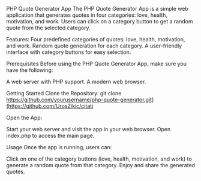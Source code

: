 PHP Quote Generator App
The PHP Quote Generator App is a simple web application that generates quotes in four categories: love, health, motivation, and work. Users can click on a category button to get a random quote from the selected category.


Features:
Four predefined categories of quotes: love, health, motivation, and work.
Random quote generation for each category.
A user-friendly interface with category buttons for easy selection.

Prerequisites
Before using the PHP Quote Generator App, make sure you have the following:

A web server with PHP support.
A modern web browser.


Getting Started
Clone the Repository:
git clone https://github.com/yourusername/php-quote-generator.git](https://github.com/UrosZikic/citati

Open the App:

Start your web server and visit the app in your web browser.
Open index.php to access the main page.

Usage
Once the app is running, users can:

Click on one of the category buttons (love, health, motivation, and work) to generate a random quote from that category.
Enjoy and share the generated quotes.
